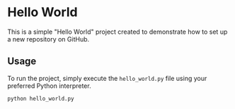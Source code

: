 # Hello World

This is a simple "Hello World" project created to demonstrate how to set up a new repository on GitHub. 

## Usage

To run the project, simply execute the `hello_world.py` file using your preferred Python interpreter.

```bash
python hello_world.py
